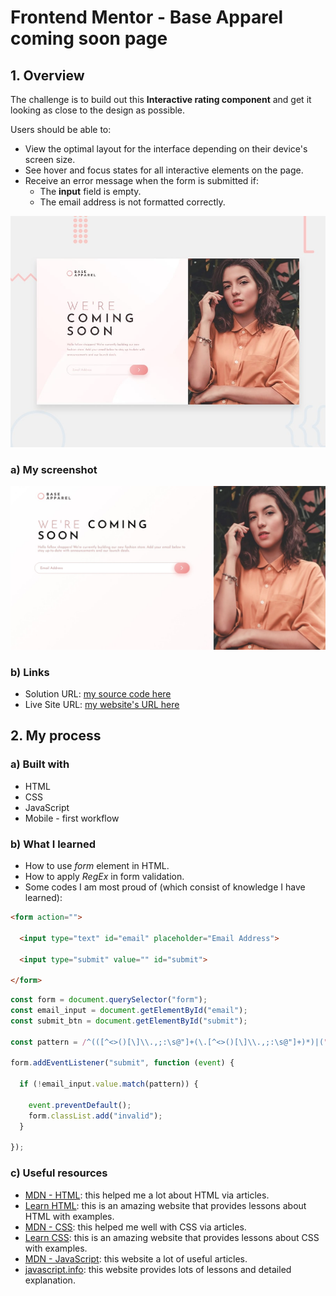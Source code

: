 # Frontend Mentor - Base Apparel coming soon page

## 1. Overview

The challenge is to build out this **Interactive rating component** and get it looking as close to the design as possible.

Users should be able to:
- View the optimal layout for the interface depending on their device's screen size.
- See hover and focus states for all interactive elements on the page.
- Receive an error message when the form is submitted if:
  - The **input** field is empty.
  - The email address is not formatted correctly.

![Design preview for the Interactive rating component coding challenge](./design/desktop-preview.jpg)

### a) My screenshot

![My screenshot](./screenshot.jpeg)

### b) Links

- Solution URL: [my source code here](https://github.com/hieutrantrong21520859MMCL21/FrontEndPractice_Intern_BaseApparelComingSoonPage)
- Live Site URL: [my website's URL here](https://hieutrantrong21520859mmcl21.github.io/FrontEndPractice_Intern_BaseApparelComingSoonPage/)

## 2. My process

### a) Built with

- HTML
- CSS
- JavaScript
- Mobile - first workflow

### b) What I learned

- How to use _form_ element in HTML.
- How to apply _RegEx_ in form validation.
- Some codes I am most proud of (which consist of knowledge I have learned):

```html
<form action="">
  
  <input type="text" id="email" placeholder="Email Address">

  <input type="submit" value="" id="submit">
    
</form>
```

```javascript
const form = document.querySelector("form");
const email_input = document.getElementById("email");
const submit_btn = document.getElementById("submit");

const pattern = /^(([^<>()[\]\\.,;:\s@"]+(\.[^<>()[\]\\.,;:\s@"]+)*)|(".+"))@((\[[0-9]{1,3}\.[0-9]{1,3}\.[0-9]{1,3}\.[0-9]{1,3}\])|(([a-zA-Z\-0-9]+\.)+[a-zA-Z]{2,}))$/;

form.addEventListener("submit", function (event) {

  if (!email_input.value.match(pattern)) {

    event.preventDefault();
    form.classList.add("invalid");
  }

});
```

### c) Useful resources

- [MDN - HTML](https://developer.mozilla.org/en-US/docs/Web/HTML): this helped me a lot about HTML via articles.
- [Learn HTML](https://web.dev/learn/html): this is an amazing website that provides lessons about HTML with examples.
- [MDN - CSS](https://developer.mozilla.org/en-US/docs/Web/CSS): this helped me well with CSS via articles.
- [Learn CSS](https://web.dev/learn/css): this is an amazing website that provides lessons about CSS with examples.
- [MDN - JavaScript](https://developer.mozilla.org/en-US/docs/Web/JavaScript): this website a lot of useful articles.
- [javascript.info](https://javascript.info/): this website provides lots of lessons and detailed explanation.
